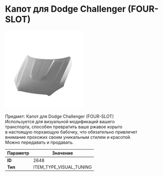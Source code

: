 # Капот для Dodge Challenger (FOUR-SLOT)

![Item Image](../img/2648.webp?raw=true)

Предмет: Капот для Dodge Challenger (FOUR-SLOT)<br>Используется для визуальной модификаций вашего<br>транспорта, способен превратить ваше ржавое корыто<br>в настоящую порхающую бабочку, что обязательно привлечет<br>внимание прохожих своим уникальным стилем и красотой.<br>Можно передавать и продавать.


| Параметр | Значение |
|----------|----------|
| **ID** | 2648 |
| **Тип** | ITEM_TYPE_VISUAL_TUNING |

